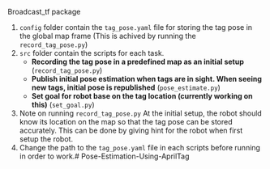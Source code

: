 Broadcast_tf package
1. `config` folder contain the `tag_pose.yaml` file for storing the tag pose in the global map frame (This is achived by running the `record_tag_pose.py`)
2. `src` folder contain the scripts for each task.
    - **Recording the tag pose in a predefined map as an initial setup** (`record_tag_pose.py`)
    - **Publish initial pose estimation when tags are in sight. When seeing new tags, initial pose is republished** (`pose_estimate.py`)
    - **Set goal for robot base on the tag location (currently working on this)** (`set_goal.py`) 
3. Note on running `record_tag_pose.py`
    At the initial setup, the robot should know its location on the map so that the tag pose can be stored accurately. This can be done by giving hint for the robot when first setup the robot.
4. Change the path to the `tag_pose.yaml` file in each scripts before running in order to work.# Pose-Estimation-Using-AprilTag
